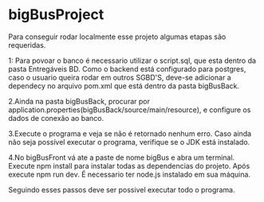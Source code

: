 # bigBusProject

Para conseguir rodar localmente esse projeto algumas etapas são requeridas.

1: Para povoar o banco é necessario utilizar o script.sql, que esta dentro da pasta Entregáveis BD. Como o backend está configurado para postgres, caso o usuario queira rodar em outros SGBD'S, deve-se adicionar a dependecy no arquivo pom.xml que está dentro da pasta bigBusBack.

2.Ainda na pasta bigBusBack, procurar por application.properties(bigBusBack/source/main/resource), e configure os dados de conexão ao banco.

3.Execute o programa e veja se não é retornado nenhum erro. Caso ainda não seja possível executar o programa, verifique se o JDK está instalado.

4.No bigBusFront vá ate a paste de nome bigBus e abra um terminal. Execute npm install para instalar todas as dependencias do projeto. Após execute npm run dev. É necessario ter node.js instalado em sua máquina.

Seguindo esses passos deve ser possivel executar todo o programa.

